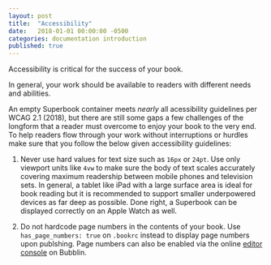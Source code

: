 ```yaml
---
layout: post
title:  "Accessibility"
date:   2018-01-01 00:00:00 -0500
categories: documentation introduction
published: true
---
```


Accessibility is critical for the success of your book.

In general, your work should be available to readers with different needs and abilities.

An empty Superbook container meets *nearly* all acessibility guidelines per WCAG 2.1 (2018), but there are still some gaps a few challenges of the longform that a reader must overcome to enjoy your book to the very end. To help readers flow through your work without interruptions or hurdles make sure that you follow the below given accessibility guidelines: 

1. Never use hard values for text size such as `16px` or `24pt`. Use only viewport units like `4vw` to make sure the body of text scales accurately covering maximum readership between mobile phones and television sets. In general, a tablet like iPad with a large surface area is ideal for book reading but it is recommended to support smaller underpowered devices as far deep as possible. Done right, a Superbook can be displayed correctly on an Apple Watch as well.

2. Do not hardcode page numbers in the contents of your book. Use `has_page_numbers: true` on `.bookrc` instead to display page numbers upon publshing. Page numbers can also be enabled via the online [editor console](https://bubblin.io/book/official-handbook-by-marvin-danig/31) on Bubblin.    